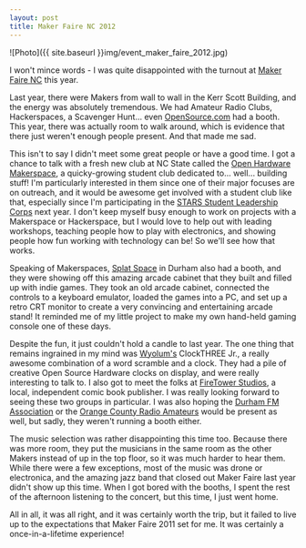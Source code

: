 ```yaml
---
layout: post
title: Maker Faire NC 2012
---
```


![Photo]({{ site.baseurl }}img/event_maker_faire_2012.jpg)

I won't mince words - I was quite disappointed with the turnout at <a href="http://makerfairenc.com/">Maker Faire NC</a> this year.

Last year, there were Makers from wall to wall in the Kerr Scott Building, and the energy was absolutely tremendous. We had Amateur Radio Clubs, Hackerspaces, a Scavenger Hunt... even <a href="http://opensource.com">OpenSource.com</a> had a booth. This year, there was actually room to walk around, which is evidence that there just weren't enough people present. And that made me sad.

This isn't to say I didn't meet some great people or have a good time. I got a chance to talk with a fresh new club at NC State called the <a href="http://ncsu.orgsync.com/org/openhardwaremakerspace/">Open Hardware Makerspace</a>, a quicky-growing student club dedicated to... well... building stuff! I'm particularly interested in them since one of their major focuses are on outreach, and it would be awesome get involved with a student club like that, especially since I'm participating in the <a href="http://stars.csc.ncsu.edu">STARS Student Leadership Corps</a> next year. I don't keep myself busy enough to work on projects with a Makerspace or Hackerspace, but I would love to help out with leading workshops, teaching people how to play with electronics, and showing people how fun working with technology can be! So we'll see how that works.

Speaking of Makerspaces, <a href="http://splatspace.org">Splat Space</a> in Durham also had a booth, and they were showing off this amazing arcade cabinet that they built and filled up with indie games. They took an old arcade cabinet, connected the controls to a keyboard emulator, loaded the games into a PC, and set up a retro CRT monitor to create a very convincing and entertaining arcade stand! It reminded me of my little project to make my own hand-held gaming console one of these days.

Despite the fun, it just couldn't hold a candle to last year. The one thing that remains ingrained in my mind was <a href="http://wyolum.com/">Wyolum's</a> ClockTHREE Jr., a really awesome combination of a word scramble and a clock. They had a pile of creative Open Source Hardware clocks on display, and were really interesting to talk to. I also got to meet the folks at <a href="http://firetowerstudios.com/">FireTower Studios</a>, a local, independent comic book publisher. I was really looking forward to seeing these two groups in particular. I was also hoping the <a href="http://dfma.org">Durham FM Association</a> or the <a href="http://ncocra.org">Orange County Radio Amateurs</a> would be present as well, but sadly, they weren't running a booth either.

The music selection was rather disappointing this time too. Because there was more room, they put the musicians in the same room as the other Makers instead of up in the top floor, so it was much harder to hear them. While there were a few exceptions, most of the music was drone or electronica, and the amazing jazz band that closed out Maker Faire last year didn't show up this time. When I got bored with the booths, I spent the rest of the afternoon listening to the concert, but this time, I just went home.

All in all, it was all right, and it was certainly worth the trip, but it failed to live up to the expectations that Maker Faire 2011 set for me. It was certainly a once-in-a-lifetime experience!
